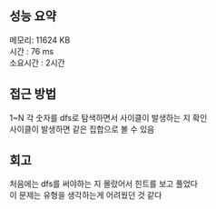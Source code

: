
## 성능 요약
메모리: 11624 KB  
시간 : 76 ms  
소요시간 : 2시간  


## 접근 방법
1~N 각 숫자를 dfs로 탐색하면서 사이클이 발생하는 지 확인  
사이클이 발생하면 같은 집합으로 볼 수 있음  


## 회고
처음에는 dfs를 써야하는 지 몰랐어서 힌트를 보고 풀었다  
이 문제는 유형을 생각하는게 어려웠던 것 같다  
